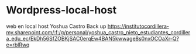 # Wordpress-local-host
web en local host
Yoshua Castro
Back up https://institutocordillera-my.sharepoint.com/:f:/g/personal/yoshua_castro_nieto_estudiantes_cordillera_edu_ec/EkDh56SfZOBKjSAC0erqEw4BAN5kwwage8s0nxOCOaXr-Q?e=rblRwq
